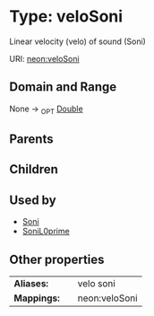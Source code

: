 
# Type: veloSoni


Linear velocity (velo) of sound (Soni)

URI: [neon:veloSoni](https://data.neonscience.org/veloSoni)


## Domain and Range

None ->  <sub>OPT</sub> [Double](types/Double.md)

## Parents


## Children


## Used by

 * [Soni](Soni.md)
 * [SoniL0prime](SoniL0prime.md)

## Other properties

|  |  |  |
| --- | --- | --- |
| **Aliases:** | | velo soni |
| **Mappings:** | | neon:veloSoni |

